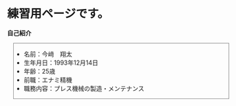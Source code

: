 </head>
<body>
<div style="font-size:20pt"><b>練習用ページです。</b></div>
</body>
<br>
<b>自己紹介</b>
<div style="width:500px; border:1px solid gray; margin:1em">
<ul style="list-style:disc">
	<li>名前：今﨑　翔太</li>
	<li>生年月日：1993年12月14日</li>
	<li>年齢：25歳</li>
	<li>前職：エナミ精機</li>
	<li>職務内容：プレス機械の製造・メンテナンス</li>
</div>
</html>
